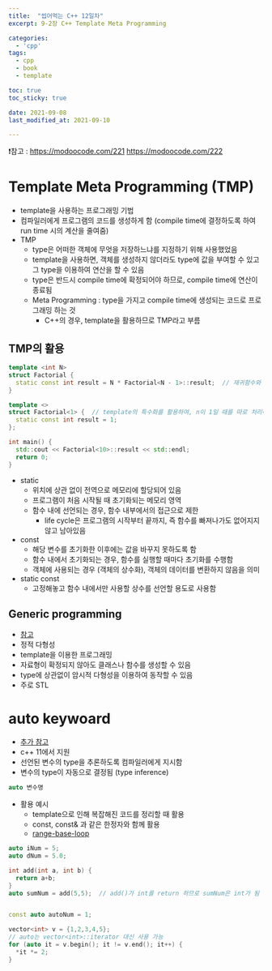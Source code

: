 ```yaml
---
title:  "씹어먹는 C++ 12일차"
excerpt: 9-2장 C++ Template Meta Programming

categories:
  - 'cpp'
tags:
  - cpp
  - book
  - template

toc: true
toc_sticky: true

date: 2021-09-08
last_modified_at: 2021-09-10

---
```


❗참고 : <https://modoocode.com/221> <https://modoocode.com/222>

# Template Meta Programming (TMP)

* template을 사용하는 프로그래밍 기법
* 컴파일러에게 프로그램의 코드를 생성하게 함 (compile time에 결정하도록 하여 run time 시의 계산을 줄여줌)
* TMP
  + type은 어떠한 객체에 무엇을 저장하느냐를 지정하기 위해 사용했었음
  + template을 사용하면, 객체를 생성하지 않더라도 type에 값을 부여할 수 있고 그 type을 이용하여 연산을 할 수 있음
  + type은 반드시 compile time에 확정되어야 하므로, compile time에 연산이 종료됨
  + Meta Programming : type을 가지고 compile time에 생성되는 코드로 프로그래밍 하는 것
    - C++의 경우, template을 활용하므로 TMP라고 부름

## TMP의 활용

```cpp
template <int N>
struct Factorial {
  static const int result = N * Factorial<N - 1>::result;  // 재귀함수와 같은 역할
}

template <>
struct Factorial<1> {  // template의 특수화를 활용하여, n이 1일 때를 따로 처리해줌
  static const int result = 1;
};

int main() {
  std::cout << Factorial<10>::result << std::endl;
  return 0;
}
```

* static
  + 위치에 상관 없이 전역으로 메모리에 할당되어 있음
  + 프로그램이 처음 시작될 때 초기화되는 메모리 영역
  + 함수 내에 선언되는 경우, 함수 내부에서의 접근으로 제한
    - life cycle은 프로그램의 시작부터 끝까지, 즉 함수를 빠져나가도 없어지지 않고 남아있음
* const
  + 해당 변수를 초기화한 이후에는 값을 바꾸지 못하도록 함
  + 함수 내에서 초기화되는 경우, 함수를 실행할 때마다 초기화를 수행함
  + 객체에 사용되는 경우 (객체의 상수화), 객체의 데이터를 변환하지 않음을 의미
* static const
  + 고정해놓고 함수 내에서만 사용할 상수를 선언할 용도로 사용함


## Generic programming

* [참고](https://wikidocs.net/491)
* 정적 다형성
* template을 이용한 프로그래밍
* 자료형이 확정되지 않아도 클래스나 함수를 생성할 수 있음
* type에 상관없이 암시적 다형성을 이용하여 동작할 수 있음
* 주로 STL


# auto keywoard

* [추가 참고](https://devdocs.io/cpp/keyword/auto)
* c++ 11에서 지원
* 선언된 변수의 type을 추론하도록 컴파일러에게 지시함
* 변수의 type이 자동으로 결정됨 (type inference)


```cpp
auto 변수명
```


* 활용 예시
  + template으로 인해 복잡해진 코드를 정리할 때 활용
  + const, const& 과 같은 한정자와 함께 활용
  + [range-base-loop](https://en.cppreference.com/w/cpp/language/range-for)

```cpp
auto iNum = 5;
auto dNum = 5.0;

int add(int a, int b) {
  return a+b;
}
auto sumNum = add(5,5);  // add()가 int를 return 하므로 sumNum은 int가 됨


const auto autoNum = 1;

vector<int> v = {1,2,3,4,5};
// auto는 vector<int>::iterator 대신 사용 가능
for (auto it = v.begin(); it != v.end(); it++) {
  *it *= 2;
}
```




